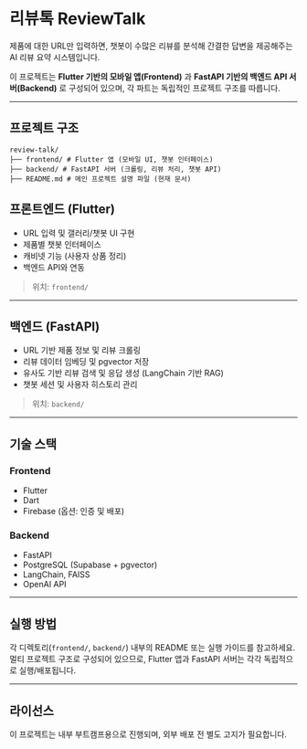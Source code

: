 # 리뷰톡 ReviewTalk

제품에 대한 URL만 입력하면, 챗봇이 수많은 리뷰를 분석해 간결한 답변을 제공해주는 AI 리뷰 요약 시스템입니다.

이 프로젝트는 **Flutter 기반의 모바일 앱(Frontend)** 과 **FastAPI 기반의 백엔드 API 서버(Backend)** 로 구성되어 있으며, 각 파트는 독립적인 프로젝트 구조를 따릅니다.

---

## 프로젝트 구조

```
review-talk/
├── frontend/ # Flutter 앱 (모바일 UI, 챗봇 인터페이스)
├── backend/ # FastAPI 서버 (크롤링, 리뷰 처리, 챗봇 API)
├── README.md # 메인 프로젝트 설명 파일 (현재 문서)

```

## 프론트엔드 (Flutter)

- URL 입력 및 갤러리/챗봇 UI 구현
- 제품별 챗봇 인터페이스
- 캐비넷 기능 (사용자 상품 정리)
- 백엔드 API와 연동

> 위치: `frontend/`

---

## 백엔드 (FastAPI)

- URL 기반 제품 정보 및 리뷰 크롤링
- 리뷰 데이터 임베딩 및 pgvector 저장
- 유사도 기반 리뷰 검색 및 응답 생성 (LangChain 기반 RAG)
- 챗봇 세션 및 사용자 히스토리 관리

> 위치: `backend/`

---

## 기술 스택

### Frontend
- Flutter
- Dart
- Firebase (옵션: 인증 및 배포)

### Backend
- FastAPI
- PostgreSQL (Supabase + pgvector)
- LangChain, FAISS
- OpenAI API

---

## 실행 방법

각 디렉토리(`frontend/`, `backend/`) 내부의 README 또는 실행 가이드를 참고하세요. 
멀티 프로젝트 구조로 구성되어 있으므로, Flutter 앱과 FastAPI 서버는 각각 독립적으로 실행/배포됩니다.

---

## 라이선스
이 프로젝트는 내부 부트캠프용으로 진행되며, 외부 배포 전 별도 고지가 필요합니다.